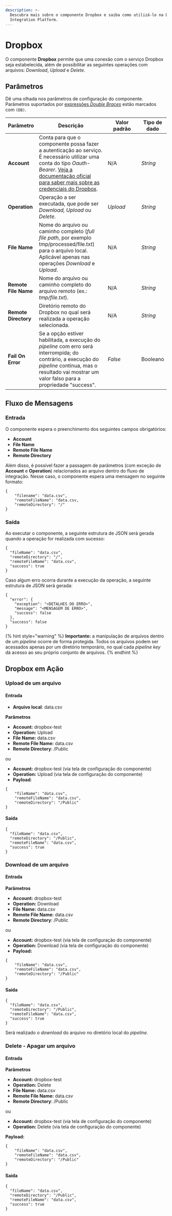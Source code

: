 ```yaml
---
description: >-
  Descubra mais sobre o componente Dropbox e saiba como utilizá-lo na Digibee
  Integration Platform.
---
```


# Dropbox

O componente **Dropbox** permite que uma conexão com o serviço Dropbox seja estabelecida, além de possibilitar as seguintes operações com arquivos: _Download_, _Upload_ e _Delete_.

## Parâmetros

Dê uma olhada nos parâmetros de configuração do componente. Parâmetros suportados por [expressões _Double Braces_](../../build/double-braces/) estão marcados com `(DB)`.

<table data-full-width="true"><thead><tr><th>Parâmetro</th><th width="264">Descrição</th><th width="174">Valor padrão</th><th>Tipo de dado</th></tr></thead><tbody><tr><td><strong>Account</strong> </td><td>Conta para que o componente possa fazer a autenticação ao serviço. É necessário utilizar uma conta do tipo <em>Oauth-Bearer</em>. <a href="https://developers.dropbox.com/oauth-guide">Veja a documentação oficial para saber mais sobre as credenciais do Dropbox</a>.</td><td>N/A</td><td><em>String</em></td></tr><tr><td><strong>Operation</strong></td><td>Operação a ser executada, que pode ser <em>Download, Upload</em> ou <em>Delete</em>.</td><td><em>Upload</em></td><td><em>String</em></td></tr><tr><td><strong>File Name</strong></td><td>Nome do arquivo ou caminho completo (<em>full file path</em>, por exemplo tmp/processed/file.txt) para o arquivo local. Aplicável apenas nas operações <em>Download</em> e <em>Upload</em>.</td><td>N/A</td><td><em>String</em></td></tr><tr><td><strong>Remote File Name</strong></td><td>Nome do arquivo ou caminho completo do arquivo remoto (ex.: <em>tmp/file.txt</em>).</td><td>N/A</td><td><em>String</em></td></tr><tr><td><strong>Remote Directory</strong></td><td>Diretório remoto do Dropbox no qual será realizada a operação selecionada.</td><td>N/A</td><td><em>String</em></td></tr><tr><td><strong>Fail On Error</strong></td><td>Se a opção estiver habilitada, a execução do <em>pipeline</em> com erro será interrompida; do contrário, a execução do <em>pipeline</em> continua, mas o resultado vai mostrar um valor falso para a propriedade "success".</td><td><em>False</em></td><td>Booleano</td></tr></tbody></table>

## Fluxo de Mensagens <a href="#h_fca0146697" id="h_fca0146697"></a>

### Entrada <a href="#h_59a360fdb5" id="h_59a360fdb5"></a>

O componente espera o preenchimento dos seguintes campos obrigatórios:

* **Account**
* **File Name**
* **Remote File Name**
* **Remote Directory**

Além disso, é possível fazer a passagem de parâmetros (com exceção de **Account** e **Operation**) relacionados ao arquivo dentro do fluxo de integração. Nesse caso, o componente espera uma mensagem no seguinte formato:

```
{
    "filename": "data.csv",
    "remoteFileName": "data.csv,
    "remoteDirectory": "/"
}
```

### **Saída**

Ao executar o componente, a seguinte estrutura de JSON será gerada quando a operação for realizada com sucesso:

```
{
  "fileName": "data.csv",
  "remoteDirectory": "/",
  "remoteFileName": "data.csv",
  "success": true
}
```

Caso algum erro ocorra durante a execução da operação, a seguinte estrutura de JSON será gerada:

```
{
  "error": {
    "exception": "<DETALHES DO ERRO>",
    "message": "<MENSAGEM DE ERRO>",
    "success": false
  },
  "success": false
}
```

{% hint style="warning" %}
**Importante:** a manipulação de arquivos dentro de um _pipeline_ ocorre de forma protegida. Todos os arquivos podem ser acessados apenas por um diretório temporário, no qual cada _pipeline key_ dá acesso ao seu próprio conjunto de arquivos.
{% endhint %}

## Dropbox em Ação <a href="#h_6e5324e282" id="h_6e5324e282"></a>

### Upload de um arquivo <a href="#h_1b9ed1e3e1" id="h_1b9ed1e3e1"></a>

#### **Entrada**

* **Arquivo local**: data.csv

**Parâmetros**

* **Account:** dropbox-test
* **Operation:** Upload
* **File Name:** data.csv
* **Remote File Name:** data.csv
* **Remote Directory**: /Public

ou

* **Account:** dropbox-test (via tela de configuração do componente)
* **Operation:** Upload (via tela de configuração do componente)
* **Payload**:

```
{
    "fileName": "data.csv",
    "remoteFileName": "data.csv",
    "remoteDirectory": "/Public"
}
```

#### **Saída**

```
{
  "fileName": "data.csv",
  "remoteDirectory": "/Public",
  "remoteFileName": "data.csv",
  "success": true
}
```

### Download de um arquivo <a href="#h_0a995bee78" id="h_0a995bee78"></a>

#### **Entrada**

**Parâmetros**

* **Account:** dropbox-test
* **Operation:** Download
* **File Name:** data.csv
* **Remote File Name:** data.csv
* **Remote Directory**: /Public

ou

* **Account:** dropbox-test (via tela de configuração do componente)
* **Operation:** Download (via tela de configuração do componente)
* **Payload:**

```
{
    "fileName": "data.csv",
    "remoteFileName": "data.csv",
    "remoteDirectory": "/Public"
}
```

#### **Saída**

```
{
  "fileName": "data.csv",
  "remoteDirectory": "/Public",
  "remoteFileName": "data.csv",
  "success": true
}
```

Será realizado o _download_ do arquivo no diretório local do _pipeline._

### Delete - Apagar um arquivo <a href="#h_f1bc720774" id="h_f1bc720774"></a>

#### **Entrada**

**Parâmetros**

* **Account:** dropbox-test
* **Operation:** Delete
* **File Name:** data.csv
* **Remote File Name:** data.csv
* **Remote Directory**: /Public

ou

* **Account:** dropbox-test (via tela de configuração do componente)
* **Operation:** Delete (via tela de configuração do componente)

**Payload:**

```
{
    "fileName": "data.csv",
    "remoteFileName": "data.csv",
    "remoteDirectory": "/Public"
}

```

#### **Saída**

```
{
  "fileName": "data.csv",
  "remoteDirectory": "/Public",
  "remoteFileName": "data.csv",
  "success": true
}
```
